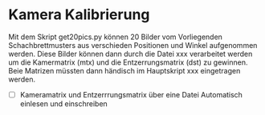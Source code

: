 # Kamera Kalibrierung

Mit dem Skript get20pics.py können 20 Bilder vom Vorliegenden Schachbrettmusters aus verschieden Positionen und Winkel aufgenommen werden.
Diese Bilder können dann durch die Datei xxx verarbeitet werden um die Kamermatrix (mtx) und die Entzerrungsmatrix (dst) zu gewinnen.
Beie Matrizen müssten dann händisch im Hauptskript xxx eingetragen werden. 

- [ ] Kameramatrix und Entzerrrungsmatrix über eine Datei Automatisch einlesen und einschreiben
